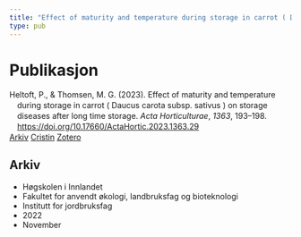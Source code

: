 ```yaml
---
title: "Effect of maturity and temperature during storage in carrot ( Daucus carota subsp. sativus ) on storage diseases after long time storage"
type: pub
---
```

<h1>Publikasjon</h1>
<article id="csl-bib-container-UDYX6AV9" class="csl-bib-container">
  <div class="csl-bib-body" style="line-height: 1.35; padding-left: 1em; text-indent:-1em;">
  <div class="csl-entry">Heltoft, P., &amp; Thomsen, M. G. (2023). Effect of maturity and temperature during storage in carrot ( Daucus carota subsp. sativus ) on storage diseases after long time storage. <i>Acta Horticulturae</i>, <i>1363</i>, 193&#x2013;198. <a href="https://doi.org/10.17660/ActaHortic.2023.1363.29">https://doi.org/10.17660/ActaHortic.2023.1363.29</a></div>
</div>
  <div class="csl-bib-buttons">
    <a href="#taxonomy-article-UDYX6AV9" class="csl-bib-button">Arkiv</a>
    <a href="https://app.cristin.no/results/show.jsf?id=2086209" alt="Cristin URL" class="csl-bib-button">Cristin</a>
    <a href="http://zotero.org/groups/5022929/items/UDYX6AV9" alt="Zotero URL" class="csl-bib-button">Zotero</a>
  </div>
  <div id="csl-bib-meta-container-UDYX6AV9"></div>
</article>
<div id="csl-bib-meta-UDYX6AV9" class="csl-bib-meta">
  <article id="taxonomy-article-UDYX6AV9" class="taxonomy-article">
    <h1>Arkiv</h1>
    <ul>
      <li>Høgskolen i Innlandet</li>
      <li>Fakultet for anvendt økologi, landbruksfag og bioteknologi</li>
      <li>Institutt for jordbruksfag</li>
      <li>2022</li>
      <li>November</li>
    </ul>
  </article>
</div>
